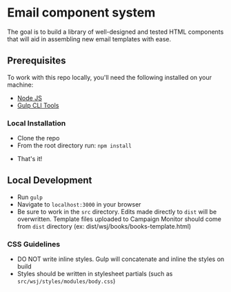 # Email component system

The goal is to build a library of well-designed and tested HTML components that will aid in assembling new email templates with ease.

## Prerequisites
To work with this repo locally, you'll need the following installed on your machine:

+ [Node JS](https://nodejs.org/en/)
+ [Gulp CLI Tools](https://gulpjs.com/)

### Local Installation

* Clone the repo
* From the root directory run: `npm install`
+ That's it!

## Local Development
+ Run `gulp`  
+ Navigate to `localhost:3000` in your browser
+ Be sure to work in the `src` directory. Edits made directly to `dist` will be overwritten. Template files uploaded to Campaign Monitor should come from `dist` directory (ex: dist/wsj/books/books-template.html)

### CSS Guidelines
+ DO NOT write inline styles. Gulp will concatenate and inline the styles on build
+ Styles should be written in stylesheet partials (such as `src/wsj/styles/modules/body.css`)
